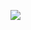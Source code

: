 ![](www.plantuml.com/plantuml/png/TP31IWCn48RFdQSOUj-3zxAqw4KGL1PFuY7TJDjWDWcJMQ58tzsasJMhuXnA4hv__g-xZQ9Oni62fOEWU6HpF0bgmzIByGuWlXiN5Ai1Upy4xyX99sTBc58t0CvhmlLcitEQlT4OJWbfspMgcCxu2PXcXXu3iHBZZjYTez20KohX1Lp2kn2iwLMsQ2jGfhhWwyiz-WFAYL3Ln5lk7yrtvWBbzm9_bNyLgPWNfRv5Hz6zzKxOMqjyNH_FiSyli9I9n1tnX-cfAAHxJ7V8pQF1fcbh3kOJRfgcejNmJedQgqYOLn9FTXdI-oIuWXMc-OV69n_boDGzFqp14iBhw1ckL47odoaGhAxVgppzLDoIq-DWlm00)
